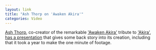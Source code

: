 ```yaml
---
layout: link
title: "Ash Thorp on 'Awaken Akira'"
categories: Video
---
```


[Ash Thorp](https://twitter.com/Ashthorp), co-creator of the remarkable ['Awaken Akira'](https://awakenakira.com/) tribute to ['Akira'](https://en.wikipedia.org/wiki/Akira_(1988_film)), [has a presentation](https://www.youtube.com/watch?v=_RC1Y6TxSW8) that gives some back story into its creation, including that it took a year to make the one minute of footage.

